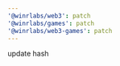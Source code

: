 ```yaml
---
'@winrlabs/web3': patch
'@winrlabs/games': patch
'@winrlabs/web3-games': patch
---
```


update hash
